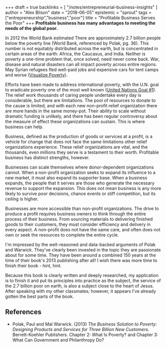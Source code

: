 +++
draft = true
backlinks = [
  "/notes/entrepreneurial-business-insights"
]
author = "Alex Bilson"
date = "2018-06-05"
epistemic = "sprout"
tags = ["entrepreneurship","business","poor"]
title = "Profitable Business Serves the Poor"
+++
**Profitable business has many advantages to meeting the needs of the global poor.**

In 2012 the World Bank estimated There are approximately 2.7 billion people below the poverty line (World Bank, referenced by Polak, pg. 36).  This number is not equitably distributed across the earth, but is concentrated in certain areas of the earth: Africa, the Caucasus, and India.  Neither is poverty a one-time problem that, once solved, need never come back.  War, disease and natural disasters can all impact poverty across entire regions.  May Syrian refugees fled well-paid jobs and expensive cars for tent camps and worse ([Visualize Poverty](http://povertydata.worldbank.org/poverty/home/)).

Efforts have been made to address international poverty, with the U.N. goal to eradicate poverty one of the most well known ([United Nations Goal #1](http://www.un.org/sustainabledevelopment/poverty/)).  The relief work thousands of caring people undertake every day is considerable, but there are limitations.  The pool of resources to donate to the cause is limited, and with each new non-profit relief organization there are more hands in the same money-pot.  Their ability to scale without dramatic funding is unlikely, and there has been regular controversy about the measure of effect these organizations can sustain.  This is where business can help.

Business, defined as the production of goods or services at a profit, is a vehicle for change that does not face the same limitations other relief organizations experience.  These relief organizations are vital, and the thousands, even millions they serve is a testament to their worth.  Profitable business has distinct strengths, however.

Businesses can scale themselves where donor-dependent organizations cannot.  When a non-profit organization seeks to expand its influence to a new market, it must also expand its supporter base.  When a business expands, the people that it serves are those who generate the necessary revenue to support the expansion.  This does not mean business is any more likely to survive poor decisions, chance events or stiff competition, but its ceiling is higher.

Businesses are more accessible than non-profit organizations.  The drive to produce a profit requires business owners to think through the entire process of their business.  From sourcing materials to delivering finished goods to their customers, they must consider efficiency and delivery in every aspect.  A non-profit does not have the same care, and often does not own or seek the resources to complete the entire cycle.

I'm impressed by the well-reasoned and data-backed arguments of Polak and Warwick.  They've clearly been invested in the topic they are passionate about for some time.  They have been around a combined 150 years at the time of their book's 2013 publishing after all!  I wish there was more time to finish their book - hint, hint.

Because this book is clearly written and deeply researched, my application is to finish it and put its principles into practice as the subject, the service of the 2.7 billion poor on earth, is also a subject close to the heart of Jesus.  After speaking with my other classmates; however, it appears I've already gotten the best parts of the book.

## References

- Polak, Paul and Mal Warwick. (2013) _The Business Solution to Poverty: Designing Products and Services for Three Billion New Customers_. Berrett-Koehler Publishers. Chapter 2: What Is Poverty? and Chapter 3: What Can Government and Philanthropy Do?
